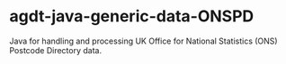 # agdt-java-generic-data-ONSPD
Java for handling and processing UK Office for National Statistics (ONS) Postcode Directory data.
